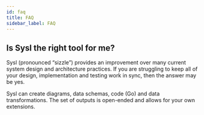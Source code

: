 ```yaml
---
id: faq
title: FAQ
sidebar_label: FAQ
---
```


## Is Sysl the right tool for me?
Sysl (pronounced “sizzle”) provides an improvement over many current system design and architecture practices. If you are struggling to keep all of your design, implementation and testing work in sync, then the answer may be yes.

Sysl can create diagrams, data schemas, code (Go) and data transformations. The set of outputs is open-ended and allows for your own extensions.
